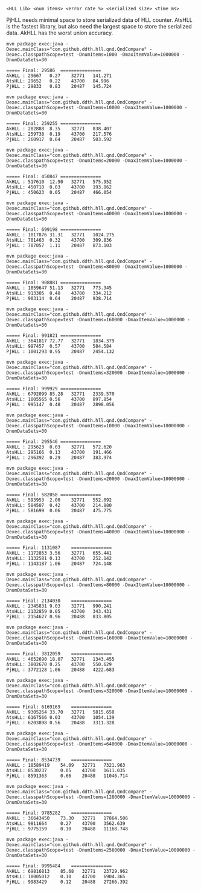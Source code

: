 `<HLL Lib> <num items> <error rate %> <serialized size> <time ms>`

PjHLL needs minimal space to store serialized data of HLL counter.
AtsHLL is the fastest library, but also need the largest space to store the serialized data.
AkHLL has the worst union accuracy.


`mvn package exec:java -Dexec.mainClass="com.github.ddth.hll.qnd.QndCompare" -Dexec.classpathScope=test -DnumItems=1000 -DmaxItemValue=1000000 -DnumDataSets=30`
```
===== Final: 29586  ===============
AkHLL : 29667   0.27    32771   141.271
AtsHLL: 29652   0.22    43700   84.996
PjHLL : 29833   0.83    20487   145.724
```

`mvn package exec:java -Dexec.mainClass="com.github.ddth.hll.qnd.QndCompare" -Dexec.classpathScope=test -DnumItems=10000 -DmaxItemValue=1000000 -DnumDataSets=30`
```
===== Final: 259255 ===============
AkHLL : 282888  8.35    32771   838.407
AtsHLL: 259738  0.19    43700   217.576
PjHLL : 260917  0.64    20487   503.592
```

`mvn package exec:java -Dexec.mainClass="com.github.ddth.hll.qnd.QndCompare" -Dexec.classpathScope=test -DnumItems=20000 -DmaxItemValue=1000000 -DnumDataSets=30`
```
===== Final: 450847 ===============
AkHLL : 517610  12.90   32771   575.952
AtsHLL: 450710  0.03    43700   193.862
PjHLL : 450623  0.05    20487   466.054
```

`mvn package exec:java -Dexec.mainClass="com.github.ddth.hll.qnd.QndCompare" -Dexec.classpathScope=test -DnumItems=40000 -DmaxItemValue=1000000 -DnumDataSets=30`
```
===== Final: 699198 ===============
AkHLL : 1017876 31.31   32771   1024.275
AtsHLL: 701463  0.32    43700   309.836
PjHLL : 707057  1.11    20487   873.103
```

`mvn package exec:java -Dexec.mainClass="com.github.ddth.hll.qnd.QndCompare" -Dexec.classpathScope=test -DnumItems=80000 -DmaxItemValue=1000000 -DnumDataSets=30`
```
===== Final: 908881 ===============
AkHLL : 1859647 51.13   32771   773.345
AtsHLL: 913305  0.48    43700   334.212
PjHLL : 903114  0.64    20487   938.714
```

`mvn package exec:java -Dexec.mainClass="com.github.ddth.hll.qnd.QndCompare" -Dexec.classpathScope=test -DnumItems=160000 -DmaxItemValue=1000000 -DnumDataSets=30`
```
===== Final: 991821 ===============
AkHLL : 3641817 72.77   32771   1834.379
AtsHLL: 997457  0.57    43700   584.584
PjHLL : 1001293 0.95    20487   2454.132
```

`mvn package exec:java -Dexec.mainClass="com.github.ddth.hll.qnd.QndCompare" -Dexec.classpathScope=test -DnumItems=320000 -DmaxItemValue=1000000 -DnumDataSets=30`
```
===== Final: 999929 ===============
AkHLL : 6792099 85.28   32771   2339.570
AtsHLL: 1005565 0.56    43700   897.854
PjHLL : 995147  0.48    20487   2898.056
```

`mvn package exec:java -Dexec.mainClass="com.github.ddth.hll.qnd.QndCompare" -Dexec.classpathScope=test -DnumItems=10000 -DmaxItemValue=10000000 -DnumDataSets=30`
```
===== Final: 295546 ===============
AkHLL : 295623  0.03    32771   572.620
AtsHLL: 295166  0.13    43700   191.466
PjHLL : 296392  0.29    20487   383.974
```

`mvn package exec:java -Dexec.mainClass="com.github.ddth.hll.qnd.QndCompare" -Dexec.classpathScope=test -DnumItems=20000 -DmaxItemValue=10000000 -DnumDataSets=30`
```
===== Final: 582058 ===============
AkHLL : 593953  2.00    32771   552.092
AtsHLL: 584507  0.42    43700   214.880
PjHLL : 581699  0.06    20487   475.775
```

`mvn package exec:java -Dexec.mainClass="com.github.ddth.hll.qnd.QndCompare" -Dexec.classpathScope=test -DnumItems=40000 -DmaxItemValue=10000000 -DnumDataSets=30`
```
===== Final: 1131087    ===============
AkHLL : 1172853 3.56    32771   655.441
AtsHLL: 1132581 0.13    43700   252.142
PjHLL : 1143187 1.06    20487   724.148
```

`mvn package exec:java -Dexec.mainClass="com.github.ddth.hll.qnd.QndCompare" -Dexec.classpathScope=test -DnumItems=80000 -DmaxItemValue=10000000 -DnumDataSets=30`
```
===== Final: 2134030    ===============
AkHLL : 2345831 9.03    32771   990.241
AtsHLL: 2132859 0.05    43700   343.431
PjHLL : 2154627 0.96    20488   833.805
```

`mvn package exec:java -Dexec.mainClass="com.github.ddth.hll.qnd.QndCompare" -Dexec.classpathScope=test -DnumItems=160000 -DmaxItemValue=10000000 -DnumDataSets=30`
```
===== Final: 3812059    ===============
AkHLL : 4652690 18.07   32771   1343.455
AtsHLL: 3802670 0.25    43700   550.629
PjHLL : 3772128 1.06    20488   4222.683
```

`mvn package exec:java -Dexec.mainClass="com.github.ddth.hll.qnd.QndCompare" -Dexec.classpathScope=test -DnumItems=320000 -DmaxItemValue=10000000 -DnumDataSets=30`
```
===== Final: 6169169    ===============
AkHLL : 9305264 33.70   32771   5815.658
AtsHLL: 6167566 0.03    43700   1054.139
PjHLL : 6203898 0.56    20488   3311.328
```

`mvn package exec:java -Dexec.mainClass="com.github.ddth.hll.qnd.QndCompare" -Dexec.classpathScope=test -DnumItems=640000 -DmaxItemValue=10000000 -DnumDataSets=30`
```
===== Final: 8534739    ===============
AkHLL : 18589419    54.09   32771   7321.963
AtsHLL: 8530237     0.05    43700   1611.035
PjHLL : 8591363     0.66    20488   11046.714
```

`mvn package exec:java -Dexec.mainClass="com.github.ddth.hll.qnd.QndCompare" -Dexec.classpathScope=test -DnumItems=1280000 -DmaxItemValue=10000000 -DnumDataSets=30`
```
===== Final: 9785282    ===============
AkHLL : 36643450    73.30   32771   17864.506
AtsHLL: 9811664     0.27    43700   3562.639
PjHLL : 9775159     0.10    20488   11168.748
```

`mvn package exec:java -Dexec.mainClass="com.github.ddth.hll.qnd.QndCompare" -Dexec.classpathScope=test -DnumItems=2560000 -DmaxItemValue=10000000 -DnumDataSets=30`
```
===== Final: 9995484    ===============
AkHLL : 69816813    85.68   32771   23729.962
AtsHLL: 10005012    0.10    43700   6904.365
PjHLL : 9983429     0.12    20488   27266.392
```

